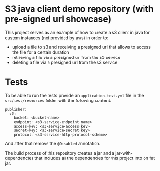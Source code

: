 # S3 java client demo repository (with pre-signed url showcase)
This project serves as an example of how to create a s3 client in java for custom instances (not provided by aws) in 
order to:
- upload a file to s3 and receiving a presigned url that allows to access the file for a certain duration
- retrieving a file via a presigned url from the s3 service
- deleting a file via a presigned url from the s3 service

# Tests
To be able to run the tests provide an `application-test.yml` file in the `src/test/resources` folder with the following 
content:

```
publisher:
  s3:
    bucket: <bucket-name>
    endpoint: <s3-service-endpoint-name>
    access-key: <s3-service-access-key>
    secret-key: <s3-service-secret-key>
    protocol: <s3-service-http-protocol-scheme>
```

And after that remove the `@Disabled` annotation.

The build process of this repository creates a jar and a jar-with-dependencies that includes all the dependencies for
this project into on fat jar.
